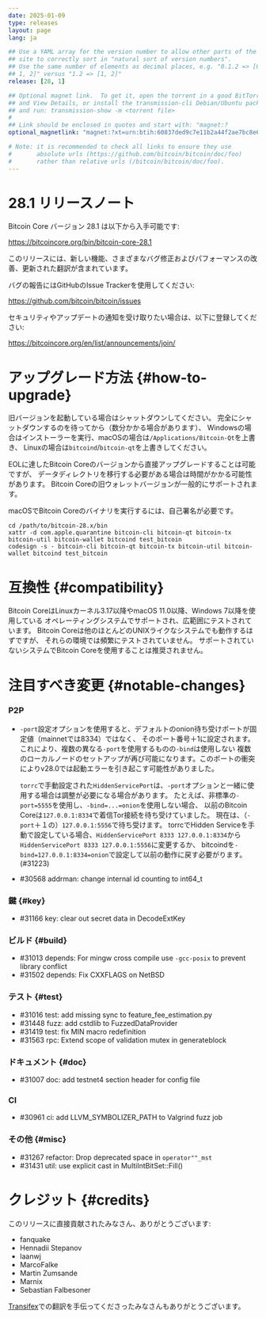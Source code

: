 ```yaml
---
date: 2025-01-09
type: releases
layout: page
lang: ja

## Use a YAML array for the version number to allow other parts of the
## site to correctly sort in "natural sort of version numbers".
## Use the same number of elements as decimal places, e.g. "0.1.2 => [0,
## 1, 2]" versus "1.2 => [1, 2]"
release: [28, 1]

## Optional magnet link.  To get it, open the torrent in a good BitTorrent client
## and View Details, or install the transmission-cli Debian/Ubuntu package
## and run: transmission-show -m <torrent file>
#
## Link should be enclosed in quotes and start with: "magnet:?
optional_magnetlink: "magnet:?xt=urn:btih:60837ded9c7e11b2a44f2ae7bc8e6fe3a3d7ee5c&dn=bitcoin-core-28.1&tr=udp%3A%2F%2Ftracker.openbittorrent.com%3A80&tr=udp%3A%2F%2Ftracker.coppersurfer.tk%3A6969%2Fannounce&tr=udp%3A%2F%2Ftracker.opentrackr.org%3A1337%2Fannounce&tr=udp%3A%2F%2Fexplodie.org%3A6969%2Fannounce&tr=udp%3A%2F%2Ftracker.leechers-paradise.org%3A6969%2Fannounce&tr=udp%3A%2F%2Ftracker.torrent.eu.org%3A451%2Fannounce&tr=udp%3A%2F%2Ftracker.bitcoin.sprovoost.nl%3A6969&ws=http://bitcoincore.org/bin/"

# Note: it is recommended to check all links to ensure they use
#       absolute urls (https://github.com/bitcoin/bitcoin/doc/foo)
#       rather than relative urls (/bitcoin/bitcoin/doc/foo).
---
```

28.1 リリースノート
=====================

Bitcoin Core バージョン 28.1 は以下から入手可能です:

  <https://bitcoincore.org/bin/bitcoin-core-28.1>

このリリースには、新しい機能、さまざまなバグ修正およびパフォーマンスの改善、更新された翻訳が含まれています。

バグの報告にはGitHubのIssue Trackerを使用してください:

  <https://github.com/bitcoin/bitcoin/issues>

セキュリティやアップデートの通知を受け取りたい場合は、以下に登録してください:

  <https://bitcoincore.org/en/list/announcements/join/>

アップグレード方法 {#how-to-upgrade}
==============

旧バージョンを起動している場合はシャットダウンしてください。
完全にシャットダウンするのを待ってから（数分かかる場合があります）、
Windowsの場合はインストーラーを実行、macOSの場合は`/Applications/Bitcoin-Qt`を上書き、
Linuxの場合は`bitcoind`/`bitcoin-qt`を上書きしてください。

EOLに達したBitcoin Coreのバージョンから直接アップグレードすることは可能ですが、
データディレクトリを移行する必要がある場合は時間がかかる可能性があります。
Bitcoin Coreの旧ウォレットバージョンが一般的にサポートされます。

macOSでBitcoin Coreのバイナリを実行するには、自己署名が必要です。
```
cd /path/to/bitcoin-28.x/bin
xattr -d com.apple.quarantine bitcoin-cli bitcoin-qt bitcoin-tx bitcoin-util bitcoin-wallet bitcoind test_bitcoin
codesign -s - bitcoin-cli bitcoin-qt bitcoin-tx bitcoin-util bitcoin-wallet bitcoind test_bitcoin
```

互換性 {#compatibility}
==============

Bitcoin CoreはLinuxカーネル3.17以降やmacOS 11.0以降、Windows 7以降を使用している
オペレーティングシステムでサポートされ、広範囲にテストされています。
Bitcoin Coreは他のほとんどのUNIXライクなシステムでも動作するはずですが、
それらの環境では頻繁にテストされていません。
サポートされていないシステムでBitcoin Coreを使用することは推奨されません。

注目すべき変更 {#notable-changes}
===============

### P2P

- `-port`設定オプションを使用すると、デフォルトのonion待ち受けポートが固定値（mainnetでは8334）ではなく、
  そのポート番号＋1に設定されます。これにより、複数の異なる`-port`を使用するものの`-bind`は使用しない
  複数のローカルノードのセットアップが再び可能になります。このポートの衝突によりv28.0では起動エラーを引き起こす可能性がありました。

  `torrc`で手動設定された`HiddenServicePort`は、`-port`オプションと一緒に使用する場合は調整が必要になる場合があります。
  たとえば、非標準の`-port=5555`を使用し、`-bind=...=onion`を使用しない場合、
  以前のBitcoin Coreは`127.0.0.1:8334`で着信Tor接続を待ち受けていました。
  現在は、（`-port`＋１の）`127.0.0.1:5556`で待ち受けます。
  torrcでHidden Serviceを手動で設定している場合、`HiddenServicePort 8333 127.0.0.1:8334`から
  `HiddenServicePort 8333 127.0.0.1:5556`に変更するか、
  bitcoindを`-bind=127.0.0.1:8334=onion`で設定して以前の動作に戻す必要がります。(#31223)

- #30568 addrman: change internal id counting to int64_t

### 鍵 {#key}

- #31166 key: clear out secret data in DecodeExtKey

### ビルド {#build}

- #31013 depends: For mingw cross compile use `-gcc-posix` to prevent library conflict
- #31502 depends: Fix CXXFLAGS on NetBSD

### テスト {#test}

- #31016 test: add missing sync to feature_fee_estimation.py
- #31448 fuzz: add cstdlib to FuzzedDataProvider
- #31419 test: fix MIN macro redefinition
- #31563 rpc: Extend scope of validation mutex in generateblock

### ドキュメント {#doc}

- #31007 doc: add testnet4 section header for config file

### CI

- #30961 ci: add LLVM_SYMBOLIZER_PATH to Valgrind fuzz job

### その他 {#misc}

- #31267 refactor: Drop deprecated space in `operator""_mst`
- #31431 util: use explicit cast in MultiIntBitSet::Fill()

クレジット {#credits}
=======

このリリースに直接貢献されたみなさん、ありがとうございます:

- fanquake
- Hennadii Stepanov
- laanwj
- MarcoFalke
- Martin Zumsande
- Marnix
- Sebastian Falbesoner

[Transifex](https://www.transifex.com/bitcoin/bitcoin/)での翻訳を手伝ってくださったみなさんもありがとうございます。
